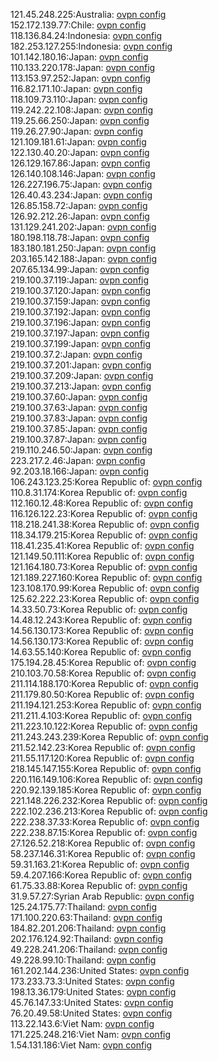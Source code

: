 121.45.248.225:Australia: [ovpn config](vpn/121_45_248_225.ovpn)  
152.172.139.77:Chile: [ovpn config](vpn/152_172_139_77.ovpn)  
118.136.84.24:Indonesia: [ovpn config](vpn/118_136_84_24.ovpn)  
182.253.127.255:Indonesia: [ovpn config](vpn/182_253_127_255.ovpn)  
101.142.180.16:Japan: [ovpn config](vpn/101_142_180_16.ovpn)  
110.133.220.178:Japan: [ovpn config](vpn/110_133_220_178.ovpn)  
113.153.97.252:Japan: [ovpn config](vpn/113_153_97_252.ovpn)  
116.82.171.10:Japan: [ovpn config](vpn/116_82_171_10.ovpn)  
118.109.73.110:Japan: [ovpn config](vpn/118_109_73_110.ovpn)  
119.242.22.108:Japan: [ovpn config](vpn/119_242_22_108.ovpn)  
119.25.66.250:Japan: [ovpn config](vpn/119_25_66_250.ovpn)  
119.26.27.90:Japan: [ovpn config](vpn/119_26_27_90.ovpn)  
121.109.181.61:Japan: [ovpn config](vpn/121_109_181_61.ovpn)  
122.130.40.20:Japan: [ovpn config](vpn/122_130_40_20.ovpn)  
126.129.167.86:Japan: [ovpn config](vpn/126_129_167_86.ovpn)  
126.140.108.146:Japan: [ovpn config](vpn/126_140_108_146.ovpn)  
126.227.196.75:Japan: [ovpn config](vpn/126_227_196_75.ovpn)  
126.40.43.234:Japan: [ovpn config](vpn/126_40_43_234.ovpn)  
126.85.158.72:Japan: [ovpn config](vpn/126_85_158_72.ovpn)  
126.92.212.26:Japan: [ovpn config](vpn/126_92_212_26.ovpn)  
131.129.241.202:Japan: [ovpn config](vpn/131_129_241_202.ovpn)  
180.198.118.78:Japan: [ovpn config](vpn/180_198_118_78.ovpn)  
183.180.181.250:Japan: [ovpn config](vpn/183_180_181_250.ovpn)  
203.165.142.188:Japan: [ovpn config](vpn/203_165_142_188.ovpn)  
207.65.134.99:Japan: [ovpn config](vpn/207_65_134_99.ovpn)  
219.100.37.119:Japan: [ovpn config](vpn/219_100_37_119.ovpn)  
219.100.37.120:Japan: [ovpn config](vpn/219_100_37_120.ovpn)  
219.100.37.159:Japan: [ovpn config](vpn/219_100_37_159.ovpn)  
219.100.37.192:Japan: [ovpn config](vpn/219_100_37_192.ovpn)  
219.100.37.196:Japan: [ovpn config](vpn/219_100_37_196.ovpn)  
219.100.37.197:Japan: [ovpn config](vpn/219_100_37_197.ovpn)  
219.100.37.199:Japan: [ovpn config](vpn/219_100_37_199.ovpn)  
219.100.37.2:Japan: [ovpn config](vpn/219_100_37_2.ovpn)  
219.100.37.201:Japan: [ovpn config](vpn/219_100_37_201.ovpn)  
219.100.37.209:Japan: [ovpn config](vpn/219_100_37_209.ovpn)  
219.100.37.213:Japan: [ovpn config](vpn/219_100_37_213.ovpn)  
219.100.37.60:Japan: [ovpn config](vpn/219_100_37_60.ovpn)  
219.100.37.63:Japan: [ovpn config](vpn/219_100_37_63.ovpn)  
219.100.37.83:Japan: [ovpn config](vpn/219_100_37_83.ovpn)  
219.100.37.85:Japan: [ovpn config](vpn/219_100_37_85.ovpn)  
219.100.37.87:Japan: [ovpn config](vpn/219_100_37_87.ovpn)  
219.110.246.50:Japan: [ovpn config](vpn/219_110_246_50.ovpn)  
223.217.2.46:Japan: [ovpn config](vpn/223_217_2_46.ovpn)  
92.203.18.166:Japan: [ovpn config](vpn/92_203_18_166.ovpn)  
106.243.123.25:Korea Republic of: [ovpn config](vpn/106_243_123_25.ovpn)  
110.8.31.174:Korea Republic of: [ovpn config](vpn/110_8_31_174.ovpn)  
112.160.12.48:Korea Republic of: [ovpn config](vpn/112_160_12_48.ovpn)  
116.126.122.23:Korea Republic of: [ovpn config](vpn/116_126_122_23.ovpn)  
118.218.241.38:Korea Republic of: [ovpn config](vpn/118_218_241_38.ovpn)  
118.34.179.215:Korea Republic of: [ovpn config](vpn/118_34_179_215.ovpn)  
118.41.235.41:Korea Republic of: [ovpn config](vpn/118_41_235_41.ovpn)  
121.149.50.111:Korea Republic of: [ovpn config](vpn/121_149_50_111.ovpn)  
121.164.180.73:Korea Republic of: [ovpn config](vpn/121_164_180_73.ovpn)  
121.189.227.160:Korea Republic of: [ovpn config](vpn/121_189_227_160.ovpn)  
123.108.170.99:Korea Republic of: [ovpn config](vpn/123_108_170_99.ovpn)  
125.62.222.23:Korea Republic of: [ovpn config](vpn/125_62_222_23.ovpn)  
14.33.50.73:Korea Republic of: [ovpn config](vpn/14_33_50_73.ovpn)  
14.48.12.243:Korea Republic of: [ovpn config](vpn/14_48_12_243.ovpn)  
14.56.130.173:Korea Republic of: [ovpn config](vpn/14_56_130_173.ovpn)  
14.56.130.173:Korea Republic of: [ovpn config](vpn/14_56_130_173.ovpn)  
14.63.55.140:Korea Republic of: [ovpn config](vpn/14_63_55_140.ovpn)  
175.194.28.45:Korea Republic of: [ovpn config](vpn/175_194_28_45.ovpn)  
210.103.70.58:Korea Republic of: [ovpn config](vpn/210_103_70_58.ovpn)  
211.114.188.170:Korea Republic of: [ovpn config](vpn/211_114_188_170.ovpn)  
211.179.80.50:Korea Republic of: [ovpn config](vpn/211_179_80_50.ovpn)  
211.194.121.253:Korea Republic of: [ovpn config](vpn/211_194_121_253.ovpn)  
211.211.4.103:Korea Republic of: [ovpn config](vpn/211_211_4_103.ovpn)  
211.223.10.122:Korea Republic of: [ovpn config](vpn/211_223_10_122.ovpn)  
211.243.243.239:Korea Republic of: [ovpn config](vpn/211_243_243_239.ovpn)  
211.52.142.23:Korea Republic of: [ovpn config](vpn/211_52_142_23.ovpn)  
211.55.117.120:Korea Republic of: [ovpn config](vpn/211_55_117_120.ovpn)  
218.145.147.155:Korea Republic of: [ovpn config](vpn/218_145_147_155.ovpn)  
220.116.149.106:Korea Republic of: [ovpn config](vpn/220_116_149_106.ovpn)  
220.92.139.185:Korea Republic of: [ovpn config](vpn/220_92_139_185.ovpn)  
221.148.226.232:Korea Republic of: [ovpn config](vpn/221_148_226_232.ovpn)  
222.102.236.213:Korea Republic of: [ovpn config](vpn/222_102_236_213.ovpn)  
222.238.37.33:Korea Republic of: [ovpn config](vpn/222_238_37_33.ovpn)  
222.238.87.15:Korea Republic of: [ovpn config](vpn/222_238_87_15.ovpn)  
27.126.52.218:Korea Republic of: [ovpn config](vpn/27_126_52_218.ovpn)  
58.237.146.31:Korea Republic of: [ovpn config](vpn/58_237_146_31.ovpn)  
59.31.163.21:Korea Republic of: [ovpn config](vpn/59_31_163_21.ovpn)  
59.4.207.166:Korea Republic of: [ovpn config](vpn/59_4_207_166.ovpn)  
61.75.33.88:Korea Republic of: [ovpn config](vpn/61_75_33_88.ovpn)  
31.9.57.27:Syrian Arab Republic: [ovpn config](vpn/31_9_57_27.ovpn)  
125.24.175.77:Thailand: [ovpn config](vpn/125_24_175_77.ovpn)  
171.100.220.63:Thailand: [ovpn config](vpn/171_100_220_63.ovpn)  
184.82.201.206:Thailand: [ovpn config](vpn/184_82_201_206.ovpn)  
202.176.124.92:Thailand: [ovpn config](vpn/202_176_124_92.ovpn)  
49.228.241.206:Thailand: [ovpn config](vpn/49_228_241_206.ovpn)  
49.228.99.10:Thailand: [ovpn config](vpn/49_228_99_10.ovpn)  
161.202.144.236:United States: [ovpn config](vpn/161_202_144_236.ovpn)  
173.233.73.3:United States: [ovpn config](vpn/173_233_73_3.ovpn)  
198.13.36.179:United States: [ovpn config](vpn/198_13_36_179.ovpn)  
45.76.147.33:United States: [ovpn config](vpn/45_76_147_33.ovpn)  
76.20.49.58:United States: [ovpn config](vpn/76_20_49_58.ovpn)  
113.22.143.6:Viet Nam: [ovpn config](vpn/113_22_143_6.ovpn)  
171.225.248.216:Viet Nam: [ovpn config](vpn/171_225_248_216.ovpn)  
1.54.131.186:Viet Nam: [ovpn config](vpn/1_54_131_186.ovpn)  
